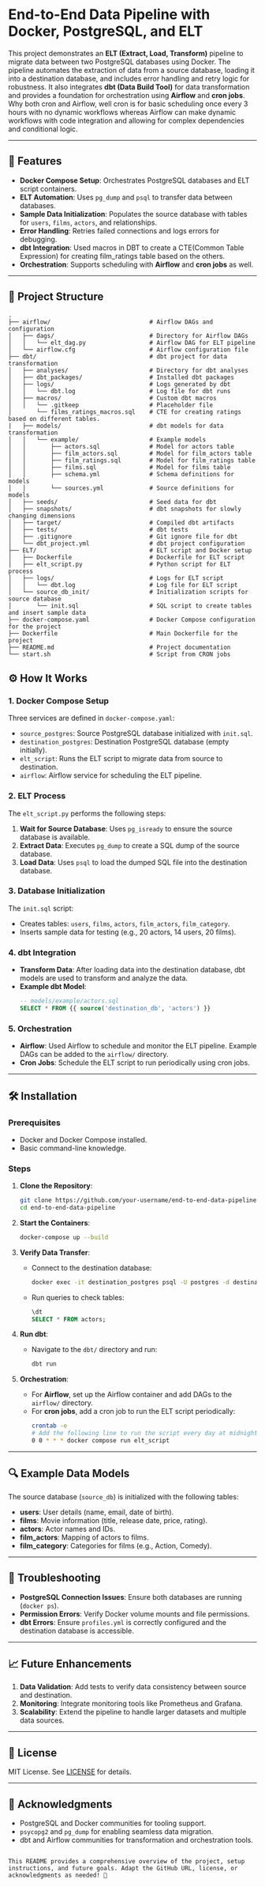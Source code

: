 
# End-to-End Data Pipeline with Docker, PostgreSQL, and ELT

This project demonstrates an **ELT (Extract, Load, Transform)** pipeline to migrate data between two PostgreSQL databases using Docker. 
The pipeline automates the extraction of data from a source database, loading it into a destination database, and includes error handling and retry logic for robustness. 
It also integrates **dbt (Data Build Tool)** for data transformation and provides a foundation for orchestration using **Airflow** and **cron jobs**.
Why both cron and Airflow, well cron is for basic scheduling once every 3 hours with no dynamic workflows whereas Airflow can make dynamic workflows with code integration and allowing for complex dependencies and conditional logic. 

---

## 🚀 Features
- **Docker Compose Setup**: Orchestrates PostgreSQL databases and ELT script containers.
- **ELT Automation**: Uses `pg_dump` and `psql` to transfer data between databases.
- **Sample Data Initialization**: Populates the source database with tables for `users`, `films`, `actors`, and relationships.
- **Error Handling**: Retries failed connections and logs errors for debugging.
- **dbt Integration**: Used macros in DBT to create a CTE(Common Table Expression) for creating film_ratings table based on the others.
- **Orchestration**: Supports scheduling with **Airflow** and **cron jobs** as well.

---

## 📂 Project Structure
```
.
├── airflow/                            # Airflow DAGs and configuration
│   ├── dags/                           # Directory for Airflow DAGs
│   │   └── elt_dag.py                  # Airflow DAG for ELT pipeline
│   └── airflow.cfg                     # Airflow configuration file
├── dbt/                                # dbt project for data transformation
│   ├── analyses/                       # Directory for dbt analyses
│   ├── dbt_packages/                   # Installed dbt packages
│   ├── logs/                           # Logs generated by dbt
│   │   └── dbt.log                     # Log file for dbt runs
│   ├── macros/                         # Custom dbt macros
│   │   └── .gitkeep                    # Placeholder file
│       └── films_ratings_macros.sql    # CTE for creating ratings based on different tables.
|   ├── models/                         # dbt models for data transformation
│   │   └── example/                    # Example models
│   │       ├── actors.sql              # Model for actors table
│   │       ├── film_actors.sql         # Model for film_actors table
│   │       ├── film_ratings.sql        # Model for film_ratings table
│   │       ├── films.sql               # Model for films table
│   │       ├── schema.yml              # Schema definitions for models
│   │       └── sources.yml             # Source definitions for models
│   ├── seeds/                          # Seed data for dbt
│   ├── snapshots/                      # dbt snapshots for slowly changing dimensions
│   ├── target/                         # Compiled dbt artifacts
│   ├── tests/                          # dbt tests
│   ├── .gitignore                      # Git ignore file for dbt
│   └── dbt_project.yml                 # dbt project configuration
├── ELT/                                # ELT script and Docker setup
│   ├── Dockerfile                      # Dockerfile for ELT script
│   ├── elt_script.py                   # Python script for ELT process
│   ├── logs/                           # Logs for ELT script
│   │   └── dbt.log                     # Log file for ELT script
│   └── source_db_init/                 # Initialization scripts for source database
│       └── init.sql                    # SQL script to create tables and insert sample data
├── docker-compose.yaml                 # Docker Compose configuration for the project
├── Dockerfile                          # Main Dockerfile for the project
├── README.md                           # Project documentation
└── start.sh                            # Script from CRON jobs
```


## ⚙️ How It Works

### 1. **Docker Compose Setup**
Three services are defined in `docker-compose.yaml`:
- `source_postgres`: Source PostgreSQL database initialized with `init.sql`.
- `destination_postgres`: Destination PostgreSQL database (empty initially).
- `elt_script`: Runs the ELT script to migrate data from source to destination.
- `airflow`: Airflow service for scheduling the ELT pipeline.

### 2. **ELT Process**
The `elt_script.py` performs the following steps:
1. **Wait for Source Database**: Uses `pg_isready` to ensure the source database is available.
2. **Extract Data**: Executes `pg_dump` to create a SQL dump of the source database.
3. **Load Data**: Uses `psql` to load the dumped SQL file into the destination database.

### 3. **Database Initialization**
The `init.sql` script:
- Creates tables: `users`, `films`, `actors`, `film_actors`, `film_category`.
- Inserts sample data for testing (e.g., 20 actors, 14 users, 20 films).

### 4. **dbt Integration**
- **Transform Data**: After loading data into the destination database, dbt models are used to transform and analyze the data.
- **Example dbt Model**:
  ```sql
  -- models/example/actors.sql
  SELECT * FROM {{ source('destination_db', 'actors') }}
  ```

### 5. **Orchestration**
- **Airflow**: Used Airflow to schedule and monitor the ELT pipeline. Example DAGs can be added to the `airflow/` directory.
- **Cron Jobs**: Schedule the ELT script to run periodically using cron jobs.

---

## 🛠️ Installation

### Prerequisites
- Docker and Docker Compose installed.
- Basic command-line knowledge.

### Steps
1. **Clone the Repository**:
   ```bash
   git clone https://github.com/your-username/end-to-end-data-pipeline.git
   cd end-to-end-data-pipeline
   ```

2. **Start the Containers**:
   ```bash
   docker-compose up --build
   ```

3. **Verify Data Transfer**:
   - Connect to the destination database:
     ```bash
     docker exec -it destination_postgres psql -U postgres -d destination_db
     ```
   - Run queries to check tables:
     ```sql
     \dt
     SELECT * FROM actors;
     ```

4. **Run dbt**:
   - Navigate to the `dbt/` directory and run:
     ```bash
     dbt run
     ```

5. **Orchestration**:
   - For **Airflow**, set up the Airflow container and add DAGs to the `airflow/` directory.
   - For **cron jobs**, add a cron job to run the ELT script periodically:
     ```bash
     crontab -e
     # Add the following line to run the script every day at midnight
     0 0 * * * docker compose run elt_script
     ```

---

## 🔍 Example Data Models
The source database (`source_db`) is initialized with the following tables:
- **users**: User details (name, email, date of birth).
- **films**: Movie information (title, release date, price, rating).
- **actors**: Actor names and IDs.
- **film_actors**: Mapping of actors to films.
- **film_category**: Categories for films (e.g., Action, Comedy).

---

## 🚨 Troubleshooting
- **PostgreSQL Connection Issues**: Ensure both databases are running (`docker ps`).
- **Permission Errors**: Verify Docker volume mounts and file permissions.
- **dbt Errors**: Ensure `profiles.yml` is correctly configured and the destination database is accessible.

---

## 📈 Future Enhancements
1. **Data Validation**: Add tests to verify data consistency between source and destination.
2. **Monitoring**: Integrate monitoring tools like Prometheus and Grafana.
3. **Scalability**: Extend the pipeline to handle larger datasets and multiple data sources.

---

## 📜 License
MIT License. See [LICENSE](LICENSE) for details.

---

## 🙌 Acknowledgments
- PostgreSQL and Docker communities for tooling support.
- `psycopg2` and `pg_dump` for enabling seamless data migration.
- dbt and Airflow communities for transformation and orchestration tools.
```

This README provides a comprehensive overview of the project, setup instructions, and future goals. Adapt the GitHub URL, license, or acknowledgments as needed! 🚀